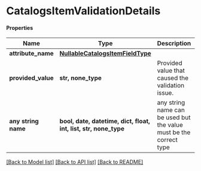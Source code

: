 # CatalogsItemValidationDetails

#### Properties
Name | Type | Description | Notes
------------ | ------------- | ------------- | -------------
**attribute_name** | [**NullableCatalogsItemFieldType**](NullableCatalogsItemFieldType.md) |  | 
**provided_value** | **str, none_type** | Provided value that caused the validation issue. | 
**any string name** | **bool, date, datetime, dict, float, int, list, str, none_type** | any string name can be used but the value must be the correct type | [optional]

[[Back to Model list]](../README.md#documentation-for-models) [[Back to API list]](../README.md#documentation-for-api-endpoints) [[Back to README]](../README.md)


